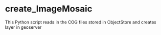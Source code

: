 # create_ImageMosaic #

This Python script reads in the COG files stored in ObjectStore and creates layer in geoserver

